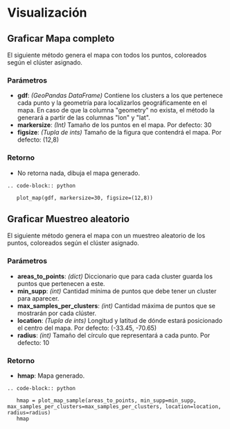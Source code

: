 Visualización
===============

Graficar Mapa completo
-----------------------

El siguiente método genera el mapa con todos los puntos, coloreados según el clúster asignado.

### Parámetros

- **gdf**: *(GeoPandas DataFrame)* Contiene los clusters a los que pertenece cada punto y la geometría para localizarlos geográficamente en el mapa. En caso de que la columna "geometry" no exista, el método la generará a partir de las columnas "lon" y "lat".
- **markersize**: *(Int)* Tamaño de los puntos en el mapa. Por defecto: 30
- **figsize**: *(Tupla de ints)* Tamaño de la figura que contendrá el mapa. Por defecto: (12,8)


### Retorno

- No retorna nada, dibuja el mapa generado.

```{eval-rst}
.. code-block:: python

   plot_map(gdf, markersize=30, figsize=(12,8))
```

Graficar Muestreo aleatorio
----------------------------

El siguiente método genera el mapa con un muestreo aleatorio de los puntos, coloreados según el clúster asignado.

### Parámetros

- **areas_to_points**: *(dict)* Diccionario que para cada cluster guarda los puntos que pertenecen a este.
- **min_supp**: *(int)* Cantidad mínima de puntos que debe tener un cluster para aparecer.
- **max_samples_per_clusters**: *(int)* Cantidad máxima de puntos que se mostrarán por cada clúster.
- **location**: *(Tupla de ints)* Longitud y latitud de dónde estará posicionado el centro del mapa. Por defecto: (-33.45, -70.65)
- **radius**: *(int)* Tamaño del círculo que representará a cada punto. Por defecto: 10

### Retorno

- **hmap**: Mapa generado.

```{eval-rst}
.. code-block:: python

   hmap = plot_map_sample(areas_to_points, min_supp=min_supp, max_samples_per_clusters=max_samples_per_clusters, location=location, radius=radius)
   hmap
```
